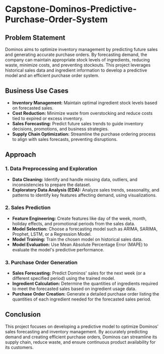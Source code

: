 # Capstone-Dominos-Predictive-Purchase-Order-System

## Problem Statement

Dominos aims to optimize inventory management by predicting future sales and generating accurate purchase orders. By forecasting demand, the company can maintain appropriate stock levels of ingredients, reducing waste, minimize costs, and preventing stockouts. This project leverages historical sales data and ingredient information to develop a predictive model and an efficient purchase order system.

## Business Use Cases

- **Inventory Management:** Maintain optimal ingredient stock levels based on forecasted sales.
- **Cost Reduction:** Minimize waste from overstocking and reduce costs tied to expired or excess inventory.
- **Sales Forecasting:** Predict future sales trends to guide inventory decisions, promotions, and business strategies.
- **Supply Chain Optimization:** Streamline the purchase ordering process to align with sales forecasts, preventing disruptions.

## Approach

### 1. Data Preprocessing and Exploration
- **Data Cleaning:** Identify and handle missing data, outliers, and inconsistencies to prepare the dataset.
- **Exploratory Data Analysis (EDA):** Analyze sales trends, seasonality, and patterns to identify key features affecting demand, using visualizations.

### 2. Sales Prediction
- **Feature Engineering:** Create features like day of the week, month, holiday effects, and promotional periods from the sales data.
- **Model Selection:** Choose a forecasting model such as ARIMA, SARIMA, Prophet, LSTM, or a Regression Model.
- **Model Training:** Train the chosen model on historical sales data.
- **Model Evaluation:** Use Mean Absolute Percentage Error (MAPE) to evaluate the model's predictive performance.

### 3. Purchase Order Generation
- **Sales Forecasting:** Predict Dominos' sales for the next week (or a different specified period) using the trained model.
- **Ingredient Calculation:** Determine the quantities of ingredients required to meet the forecasted sales based on ingredient usage data.
- **Purchase Order Creation:** Generate a detailed purchase order listing the quantities of each ingredient needed for the forecasted sales period.

## Conclusion

This project focuses on developing a predictive model to optimize Dominos’ sales forecasting and inventory management. By accurately predicting demand and creating efficient purchase orders, Dominos can streamline its supply chain, reduce waste, and ensure continuous product availability for its customers.
